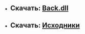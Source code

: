 * ## Скачать: [Back.dll](https://github.com/AuD1tek/Back/releases/download/1.0/Back.dll)
* ## Скачать: [Исходники](https://github.com/AuD1tek/Back/archive/master.zip)
